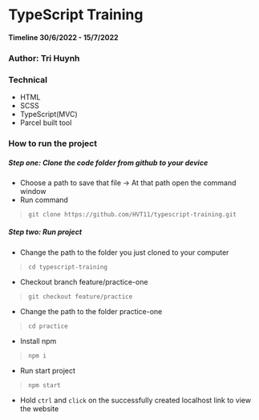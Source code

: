 # TypeScript Training
#### Timeline 30/6/2022 - 15/7/2022
### Author: Tri Huynh
### Technical
- HTML
- SCSS
- TypeScript(MVC)
- Parcel built tool
### How to run the project
##### Step one: **Clone the code folder from github to your device**
- Choose a path to save that file -> At that path open the command window  
- Run command 
>`git clone https://github.com/HVT11/typescript-training.git`  
##### Step two: **Run project**
- Change the path to the folder you just cloned to your computer 
>`cd typescript-training`
- Checkout branch feature/practice-one
>`git checkout feature/practice`
- Change the path to the folder practice-one
>`cd practice`
- Install npm
>`npm i`
- Run start project
> `npm start`
- Hold `ctrl` and `click` on the successfully created localhost link to view the website